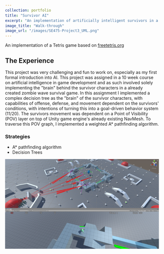```yaml
---
collection: portfolio
title: "Survivor AI"
excerpt: "An implementation of artificially intelligent survivors in a zombie survival game<br/><img src='/images/survivor-ai-thumbnail.PNG'>"
image_title: "Walk-through"
image_url: "/images/SE475-Project3_UML.png"
---
```

An implementation of a Tetris game based on [freetetris.org](https://www.freetetris.org/game.php)

## The Experience

This project was very challenging and fun to work on, especially as my first formal introduction into AI. This project was assigned in a 10 week course on artificial intelligence in game development and as such involved solely implementing the "brain" behind the survivor characters in a already created zombie wave survival game. In this assignment I implemented a complex decision tree as the "brain" of the survivor characters, with capabilities of offense, defense, and movement dependent on the survivors' conditions, with intentions of turning this into a goal-driven behavior system (11/20). The survivors movement was dependent on a Point of Visibility (POV) layer on top of Unity game engine's already existing NavMesh. To traverse this POV graph, I implemented a weighted A* pathfinding algorithm.  

### Strategies
- A* pathfinding algorithm
- Decision Trees

![Zombie Game - Debug View][image_url]

[image_url]: /images/survivor-ai-image.PNG